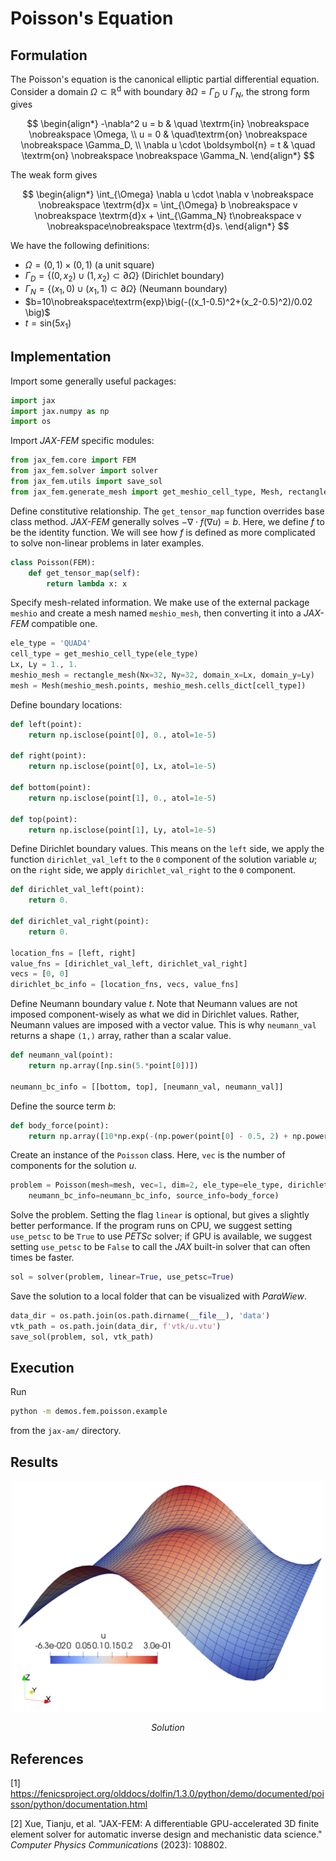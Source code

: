 # Poisson's Equation

## Formulation

The Poisson's equation is the canonical elliptic partial differential equation. Consider a domain $\Omega \subset \mathbb{R}^\textrm{d}$ with boundary $\partial \Omega = \Gamma_D \cup \Gamma_N$, the strong form gives

$$
\begin{align*}
    -\nabla^2 u = b & \quad \textrm{in}  \nobreakspace \nobreakspace \Omega, \\
    u = 0 &  \quad\textrm{on} \nobreakspace \nobreakspace \Gamma_D,  \\
    \nabla u  \cdot \boldsymbol{n} = t  & \quad \textrm{on} \nobreakspace \nobreakspace \Gamma_N.
\end{align*}
$$

The weak form gives

$$
\begin{align*}
\int_{\Omega} \nabla u \cdot \nabla v \nobreakspace \nobreakspace \textrm{d}x = \int_{\Omega} b \nobreakspace v \nobreakspace \textrm{d}x + \int_{\Gamma_N} t\nobreakspace v \nobreakspace\nobreakspace \textrm{d}s.
\end{align*}
$$

We have the following definitions:
* $\Omega=(0,1)\times(0,1)$ (a unit square)
* $\Gamma_D=\{(0, x_2)\cup (1, x_2)\subset\partial\Omega\}$ (Dirichlet boundary)
* $\Gamma_N=\{(x_1, 0)\cup (x_1, 1)\subset\partial\Omega\}$ (Neumann boundary)
* $b=10\nobreakspace\textrm{exp}\big(-((x_1-0.5)^2+(x_2-0.5)^2)/0.02 \big)$
* $t=\textrm{sin}(5x_1)$

## Implementation

Import some generally useful packages:
```python
import jax
import jax.numpy as np
import os
```

Import *JAX-FEM* specific modules:
```python
from jax_fem.core import FEM
from jax_fem.solver import solver
from jax_fem.utils import save_sol
from jax_fem.generate_mesh import get_meshio_cell_type, Mesh, rectangle_mesh
```

Define constitutive relationship. The `get_tensor_map` function overrides base class method. *JAX-FEM* generally solves $-\nabla \cdot f(\nabla u) = b$. Here, we define $f$ to be the identity function. We will see how $f$ is defined as more complicated to solve non-linear problems in later examples.
```python
class Poisson(FEM):
    def get_tensor_map(self):
        return lambda x: x
```

Specify mesh-related information. We make use of the external package `meshio` and create a mesh named `meshio_mesh`, then converting it into a *JAX-FEM* compatible one.
```python
ele_type = 'QUAD4'
cell_type = get_meshio_cell_type(ele_type)
Lx, Ly = 1., 1.
meshio_mesh = rectangle_mesh(Nx=32, Ny=32, domain_x=Lx, domain_y=Ly)
mesh = Mesh(meshio_mesh.points, meshio_mesh.cells_dict[cell_type])
```

Define boundary locations:
```python
def left(point):
    return np.isclose(point[0], 0., atol=1e-5)

def right(point):
    return np.isclose(point[0], Lx, atol=1e-5)

def bottom(point):
    return np.isclose(point[1], 0., atol=1e-5)

def top(point):
    return np.isclose(point[1], Ly, atol=1e-5)
```


Define Dirichlet boundary values. This means on the `left` side, we apply the function `dirichlet_val_left` to the `0` component of the solution variable $u$; on the `right` side, we apply `dirichlet_val_right` to the `0` component.
```python
def dirichlet_val_left(point):
    return 0.

def dirichlet_val_right(point):
    return 0.

location_fns = [left, right]
value_fns = [dirichlet_val_left, dirichlet_val_right]
vecs = [0, 0]
dirichlet_bc_info = [location_fns, vecs, value_fns]
```

Define Neumann boundary value $t$. Note that Neumann values are not imposed component-wisely as what we did in Dirichlet values. Rather, Neumann values are imposed with a vector value. This is why `neumann_val` returns a shape `(1,)` array, rather than a scalar value.
```python
def neumann_val(point):
    return np.array([np.sin(5.*point[0])])

neumann_bc_info = [[bottom, top], [neumann_val, neumann_val]]
```

Define the source term $b$:
```python
def body_force(point):
    return np.array([10*np.exp(-(np.power(point[0] - 0.5, 2) + np.power(point[1] - 0.5, 2)) / 0.02)])
```

Create an instance of the `Poisson` class. Here, `vec` is the number of components for the solution $u$. 
```python
problem = Poisson(mesh=mesh, vec=1, dim=2, ele_type=ele_type, dirichlet_bc_info=dirichlet_bc_info, 
    neumann_bc_info=neumann_bc_info, source_info=body_force)
```

Solve the problem. Setting the flag `linear` is optional, but gives a slightly better performance. If the program runs on CPU, we suggest setting `use_petsc` to be `True` to use *PETSc* solver; if GPU is available, we suggest setting `use_petsc` to be `False` to call the *JAX* built-in solver that can often times be faster.
```python
sol = solver(problem, linear=True, use_petsc=True)
```

Save the solution to a local folder that can be visualized with *ParaWiew*. 
```python
data_dir = os.path.join(os.path.dirname(__file__), 'data')
vtk_path = os.path.join(data_dir, f'vtk/u.vtu')
save_sol(problem, sol, vtk_path)
```

## Execution
Run
```bash
python -m demos.fem.poisson.example
```
from the `jax-am/` directory.


## Results

<p align="middle">
  <img src="materials/sol.png" width="500" />
</p>
<p align="middle">
    <em >Solution</em>
</p>


## References

[1] https://fenicsproject.org/olddocs/dolfin/1.3.0/python/demo/documented/poisson/python/documentation.html

[2] Xue, Tianju, et al. "JAX-FEM: A differentiable GPU-accelerated 3D finite element solver for automatic inverse design and mechanistic data science." *Computer Physics Communications* (2023): 108802.